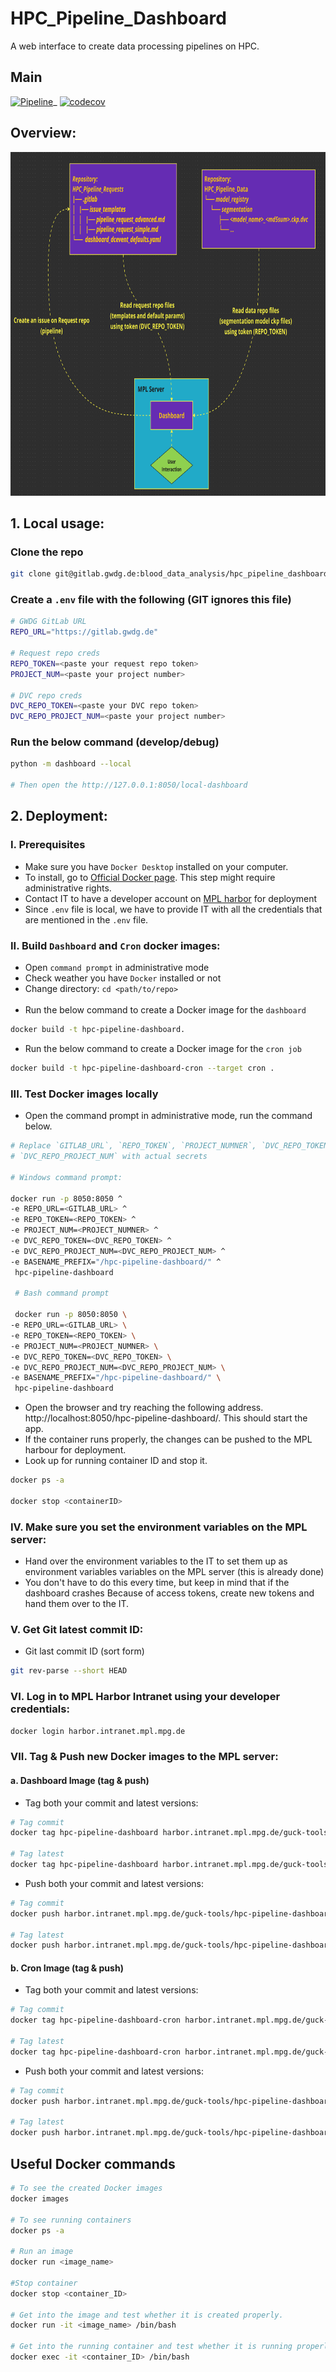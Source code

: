 # HPC_Pipeline_Dashboard

A web interface to create data processing pipelines on HPC.


## Main

[![Pipeline](https://github.com/RaghavaAlajangi/hpc_pipeline_dashboard/actions/workflows/ci.yml/badge.svg)](https://github.com/RaghavaAlajangi/hpc_pipeline_dashboard/actions/workflows/ci.yml)_
[![codecov](https://codecov.io/gh/RaghavaAlajangi/hpc_pipeline_dashboard/branch/main/graph/badge.svg?token=Z4FAPNDJWN)](https://codecov.io/gh/RaghavaAlajangi/hpc_pipeline_dashboard)


## Overview:

<img src="overview.png" width="800" height="550">

## 1. Local usage:
### Clone the repo

```bash
git clone git@gitlab.gwdg.de:blood_data_analysis/hpc_pipeline_dashboard.git
```
### Create a `.env` file with the following (GIT ignores this file)
```bash
# GWDG GitLab URL
REPO_URL="https://gitlab.gwdg.de"

# Request repo creds
REPO_TOKEN=<paste your request repo token>
PROJECT_NUM=<paste your project number>

# DVC repo creds
DVC_REPO_TOKEN=<paste your DVC repo token>
DVC_REPO_PROJECT_NUM=<paste your project number>
```
### Run the below command (develop/debug)
```bash
python -m dashboard --local

# Then open the http://127.0.0.1:8050/local-dashboard
```

## 2. Deployment:

### I. Prerequisites

- Make sure you have `Docker Desktop` installed on your computer.
- To install, go to [Official Docker page](https://docs.docker.com/get-docker/).
  This step might require administrative rights.
- Contact IT to have a developer account
  on [MPL harbor](https://harbor.intranet.mpl.mpg.de/) for deployment
- Since `.env` file is local, we have to provide IT with all the credentials 
  that are mentioned in the `.env` file.


### II. Build ``Dashboard`` and ``Cron`` docker images:

- Open `command prompt` in administrative mode
- Check weather you have ``Docker`` installed or not
- Change directory: ``cd <path/to/repo>``<br><br>
- Run the below command to create a Docker image for the ``dashboard`` 
```bash
docker build -t hpc-pipeline-dashboard.
```
- Run the below command to create a Docker image for the ``cron job`` 
```bash
docker build -t hpc-pipeline-dashboard-cron --target cron .
```

### III. Test Docker images locally
- Open the command prompt in administrative mode, run the command below.

```bash
# Replace `GITLAB_URL`, `REPO_TOKEN`, `PROJECT_NUMNER`, `DVC_REPO_TOKEN`, and
# `DVC_REPO_PROJECT_NUM` with actual secrets

# Windows command prompt:

docker run -p 8050:8050 ^
-e REPO_URL=<GITLAB_URL> ^
-e REPO_TOKEN=<REPO_TOKEN> ^
-e PROJECT_NUM=<PROJECT_NUMNER> ^
-e DVC_REPO_TOKEN=<DVC_REPO_TOKEN> ^
-e DVC_REPO_PROJECT_NUM=<DVC_REPO_PROJECT_NUM> ^
-e BASENAME_PREFIX="/hpc-pipeline-dashboard/" ^
 hpc-pipeline-dashboard
 
 # Bash command prompt
 
 docker run -p 8050:8050 \
-e REPO_URL=<GITLAB_URL> \
-e REPO_TOKEN=<REPO_TOKEN> \
-e PROJECT_NUM=<PROJECT_NUMNER> \
-e DVC_REPO_TOKEN=<DVC_REPO_TOKEN> \
-e DVC_REPO_PROJECT_NUM=<DVC_REPO_PROJECT_NUM> \
-e BASENAME_PREFIX="/hpc-pipeline-dashboard/" \
 hpc-pipeline-dashboard
```

- Open the browser and try reaching the following
  address. http://localhost:8050/hpc-pipeline-dashboard/. This should start the
  app.
- If the container runs properly, the changes can be pushed to the MPL harbour for deployment.
- Look up for running container ID and stop it.

```bash
docker ps -a

docker stop <containerID>
```
### IV. Make sure you set the environment variables on the MPL server:

- Hand over the environment variables to the IT to set them up as environment variables 
variables on the MPL server (this is already done)
- You don't have to do this every time, but keep in mind that if the dashboard crashes 
Because of access tokens, create new tokens and hand them over to the IT.


### V. Get Git latest commit ID:
- Git last commit ID (sort form)
```bash
git rev-parse --short HEAD
```



### VI. Log in to MPL Harbor Intranet using your developer credentials:

```bash
docker login harbor.intranet.mpl.mpg.de
```

### VII. Tag & Push new Docker images to the MPL server:

#### a. Dashboard Image (tag & push)
- Tag both your commit and latest versions:
```bash
# Tag commit
docker tag hpc-pipeline-dashboard harbor.intranet.mpl.mpg.de/guck-tools/hpc-pipeline-dashboard:yourcommitID

# Tag latest
docker tag hpc-pipeline-dashboard harbor.intranet.mpl.mpg.de/guck-tools/hpc-pipeline-dashboard:latest
```
- Push both your commit and latest versions:

```bash
# Tag commit
docker push harbor.intranet.mpl.mpg.de/guck-tools/hpc-pipeline-dashboard:yourcommitID

# Tag latest
docker push harbor.intranet.mpl.mpg.de/guck-tools/hpc-pipeline-dashboard:latest
```

#### b. Cron Image (tag & push)
- Tag both your commit and latest versions:
```bash
# Tag commit
docker tag hpc-pipeline-dashboard-cron harbor.intranet.mpl.mpg.de/guck-tools/hpc-pipeline-dashboard-cron:yourcommitID

# Tag latest
docker tag hpc-pipeline-dashboard-cron harbor.intranet.mpl.mpg.de/guck-tools/hpc-pipeline-dashboard-cron:latest
```
- Push both your commit and latest versions:
```bash
# Tag commit
docker push harbor.intranet.mpl.mpg.de/guck-tools/hpc-pipeline-dashboard-cron:yourcommitID

# Tag latest
docker push harbor.intranet.mpl.mpg.de/guck-tools/hpc-pipeline-dashboard-cron:latest
```

## Useful Docker commands

```bash
# To see the created Docker images
docker images

# To see running containers
docker ps -a

# Run an image
docker run <image_name>

#Stop container
docker stop <container_ID>

# Get into the image and test whether it is created properly.
docker run -it <image_name> /bin/bash

# Get into the running container and test whether it is running properly.
docker exec -it <container_ID> /bin/bash
```
